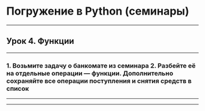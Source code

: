 # Погружение в Python (семинары)

___

## Урок 4. Функции

___

### 1. Возьмите задачу о банкомате из семинара 2. Разбейте её на отдельные операции — функции. Дополнительно сохраняйте все операции поступления и снятия средств в список

___
___
